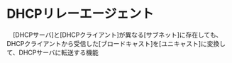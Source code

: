 # DHCPリレーエージェント
　[DHCPサーバ]と[DHCPクライアント]が異なる[サブネット]に存在しても、DHCPクライアントから受信した[ブロードキャスト]を[ユニキャスト]に変換して、DHCPサーバに転送する機能
